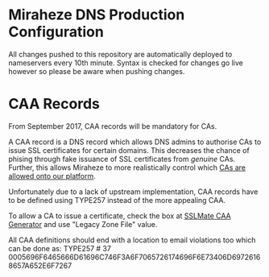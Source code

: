 # Miraheze DNS Production Configuration

All changes pushed to this repository are automatically deployed to nameservers every 10th minute.
Syntax is checked for changes go live however so please be aware when pushing changes.

# CAA Records

From September 2017, CAA records will be mandatory for CAs.

A CAA record is a DNS record which allows DNS admins to authorise CAs to issue SSL certificates for certain domains.
This decreases the chance of phising through fake issuance of SSL certificates from *genuine* CAs.
Further, this allows Miraheze to more realistically control which [CAs are allowed onto our platform](https://meta.miraheze.org/wiki/Special:Diff/13904#WoSign_and_StartSSL_untrusted_on_FF).

Unfortunately due to a lack of upstream implementation, CAA records have to be defined using TYPE257 instead of the more appealing CAA.

To allow a CA to issue a certificate, check the box at [SSLMate CAA Generator](https://sslmate.com/labs/caa/) and use "Legacy Zone File" value.

All CAA definitions should end with a location to email violations too which can be done as:
TYPE257	\# 37 0005696F6465666D61696C746F3A6F7065726174696F6E73406D69726168657A652E6F7267
